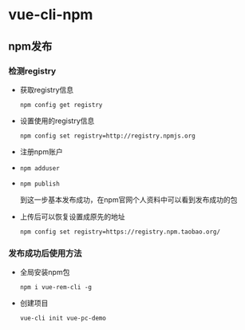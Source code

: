 # vue-cli-npm

## npm发布

### 检测registry

+ 获取registry信息

  ```
  npm config get registry
  ```

+ 设置使用的registry信息

  ```
  npm config set registry=http://registry.npmjs.org
  ```

+ 注册npm账户

+ `npm adduser`

+ `npm publish`

  到这一步基本发布成功，在npm官网个人资料中可以看到发布成功的包

+ 上传后可以恢复设置成原先的地址

  ```
  npm config set registry=https://registry.npm.taobao.org/
  ```

  

### 发布成功后使用方法

+ 全局安装npm包

  ```
  npm i vue-rem-cli -g
  ```

+ 创建项目

  ```
  vue-cli init vue-pc-demo
  ```

  





